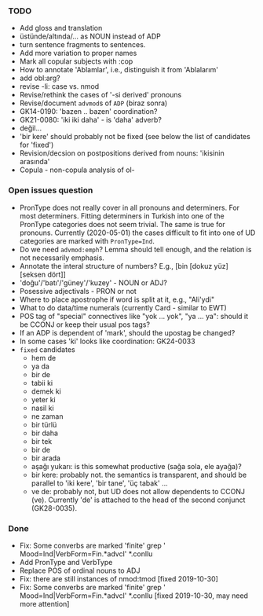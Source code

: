 ### TODO

- Add gloss and translation
- üstünde/altında/... as NOUN instead of ADP
- turn sentence fragments to sentences.
- Add more variation to proper names
- Mark all copular subjects with :cop
- How to annotate 'Ablamlar', i.e., distinguish it from 'Ablalarım'
- add obl:arg?
- revise -li: case vs. nmod
- Revise/rethink the cases of '-si derived' pronouns
- Revise/document `advmod`s of `ADP` (biraz sonra)
- GK14-0190: 'bazen .. bazen' coordination?
- GK21-0080: 'iki iki daha' - is 'daha' adverb?
- değil...
- 'bir kere' should probably not be fixed (see below the list of
  candidates for 'fixed')
- Revision/decsion on postpositions derived from nouns: 'ikisinin
  arasında'
- Copula - non-copula analysis of ol-

### Open issues question
- PronType does not really cover in all pronouns and determiners. For
    most determiners. Fitting determiners in Turkish into one of the
    PronType categories does not seem trivial. The same is true for
    pronouns. Currently (2020-05-01) the cases difficult to fit into
    one of UD categories are marked with `PronType=Ind`.
- Do we need `advmod:emph`?  Lemma should tell enough, and the
  relation is not necessarily emphasis.
- Annotate the interal structure of numbers? E.g., [bin [dokuz yüz]
    [seksen dört]]
- 'doğu'/'batı'/'güney'/'kuzey' - NOUN or ADJ?
- Posessive adjectivals - PRON or not
- Where to place apostrophe if word is split at it, e.g., "Ali'ydi"
- What to do data/time numerals (currently Card - similar to EWT)
- POS tag of "special" connectives like "yok ... yok", "ya ... ya":
  should it be CCONJ or keep their usual pos tags?
- If an ADP is dependent of 'mark', should the upostag be changed?
- In some cases 'ki' looks like coordination: GK24-0033
- `fixed` candidates
    - hem de
    - ya da
    - bir de
    - tabii ki
    - demek ki
    - yeter ki
    - nasil ki
    - ne zaman
    - bir türlü
    - bir daha
    - bir tek
    - bir de
    - bir arada
    - aşağı yukarı: is this somewhat productive (sağa sola, ele ayağa)?
    - bir kere: probably not. the semantics is transparent, and should
      be parallel to 'iki kere', 'bir tane', 'üç tabak' ...
    - ve de: probably not, but UD does not allow dependents to CCONJ
      (ve). Currently 'de' is attached to the head of the second
      conjunct (GK28-0035).

### Done

- Fix: Some converbs are marked 'finite'
        grep '	Mood=Ind|VerbForm=Fin.*advcl' *.conllu
- Add PronType and VerbType
- Replace POS of ordinal nouns to ADJ
- Fix: there are still instances of nmod:tmod [fixed 2019-10-30]
- Fix: Some converbs are marked 'finite'
        grep '	Mood=Ind|VerbForm=Fin.*advcl' *.conllu
    [fixed 2019-10-30, may need more attention]
